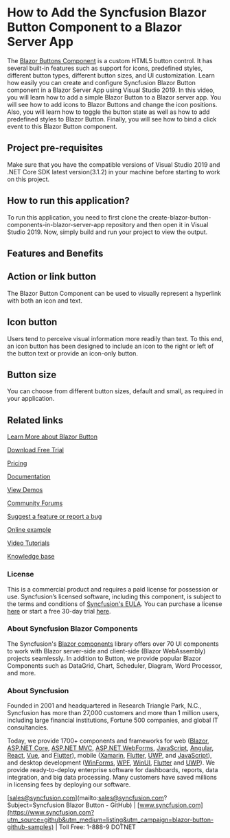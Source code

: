 # How to Add the Syncfusion Blazor Button Component to a Blazor Server App  

The [Blazor Buttons Component](https://www.syncfusion.com/blazor-components/blazor-button?utm_source=github&utm_medium=listing&utm_campaign=blazor-button-github-samples) is a custom HTML5 button control. It has several built-in features such as support for icons, predefined styles, different button types, different button sizes, and UI customization. Learn how easily you can create and configure Syncfusion Blazor Button component in a Blazor Server App using Visual Studio 2019. In this video, you will learn how to add a simple Blazor Button to a Blazor server app. You will see how to add icons to Blazor Buttons and change the icon positions. Also, you will learn how to toggle the button state as well as how to add predefined styles to Blazor Button. Finally, you will see how to bind a click event to this Blazor Button component.

## Project pre-requisites
Make sure that you have the compatible versions of Visual Studio 2019 and .NET Core SDK latest version(3.1.2) in your machine before starting to work on this project.

## How to run this application?
To run this application, you need to first clone the create-blazor-button-components-in-blazor-server-app repository and then open it in Visual Studio 2019. Now, simply build and run your project to view the output.

## Features and Benefits 

## Action or link button

The Blazor Button Component can be used to visually represent a hyperlink with both an icon and text.

## Icon button

Users tend to perceive visual information more readily than text. To this end, an icon button has been designed to include an icon to the right or left of the button text or provide an icon-only button.

## Button size

You can choose from different button sizes, default and small, as required in your application.

## Related links

[Learn More about Blazor Button ](https://www.syncfusion.com/blazor-components/blazor-button?utm_source=github&utm_medium=listing&utm_campaign=blazor-button-github-samples)

[Download Free Trial](https://www.syncfusion.com/downloads/blazor?utm_source=github&utm_medium=listing&utm_campaign=blazor-button-github-samples)

[Pricing](https://www.syncfusion.com/sales/products/blazor?utm_source=github&utm_medium=listing&utm_campaign=blazor-button-github-samples)

[Documentation](https://blazor.syncfusion.com/documentation/button/getting-started?utm_source=github&utm_medium=listing&utm_campaign=blazor-button-github-samples)

[View Demos](https://github.com/SyncfusionExamples/create-blazor-buttons-component-in-blazor-server-app?utm_source=github&utm_medium=listing&utm_campaign=blazor-button-github-samples)

[Community Forums](https://www.syncfusion.com/forums/blazor-components?utm_source=github&utm_medium=listing&utm_campaign=blazor-button-github-samples)

[Suggest a feature or report a bug](https://www.syncfusion.com/feedback/blazor-components?utm_source=github&utm_medium=listing&utm_campaign=blazor-button-github-samples)

[Online example](https://blazor.syncfusion.com/demos/button/default-functionalities?utm_source=github&utm_medium=listing&utm_campaign=blazor-button-github-samples)

[Video Tutorials](https://www.syncfusion.com/tutorial-videos/blazor/button?utm_source=github&utm_medium=listing&utm_campaign=blazor-button-github-samples)

[Knowledge base](https://www.syncfusion.com/kb/blazor-components?utm_source=github&utm_medium=listing&utm_campaign=blazor-button-github-samples)


### License

This is a commercial product and requires a paid license for possession or use. Syncfusion’s licensed software, including this component, is subject to the terms and conditions of [Syncfusion's EULA](https://www.syncfusion.com/eula/es/?utm_source=github&utm_medium=listing&utm_campaign=blazor-button-github-samples). You can purchase a license [here](https://www.syncfusion.com/sales/products?utm_source=github&utm_medium=listing&utm_campaign=blazor-button-github-samples) or start a free 30-day trial [here](https://www.syncfusion.com/account/manage-trials/start-trials?utm_source=github&utm_medium=listing&utm_campaign=blazor-button-github-samples).

### About Syncfusion Blazor Components
The Syncfusion's [Blazor components](https://www.syncfusion.com/blazor-components?utm_source=github&utm_medium=listing&utm_campaign=blazor-button-github-samples) library offers over 70 UI components to work with Blazor server-side and client-side (Blazor WebAssembly) projects seamlessly. In addition to Button, we provide popular Blazor Components such as DataGrid, Chart, Scheduler, Diagram, Word Processor, and more.


### About Syncfusion

Founded in 2001 and headquartered in Research Triangle Park, N.C., Syncfusion has more than 27,000 customers and more than 1 million users, including large financial institutions, Fortune 500 companies, and global IT consultancies.
 
Today, we provide 1700+ components and frameworks for web ([Blazor](https://www.syncfusion.com/blazor-components?utm_source=github&utm_medium=listing&utm_campaign=blazor-button-github-samples), [ASP.NET Core](https://www.syncfusion.com/aspnet-core-ui-controls?utm_source=github&utm_medium=listing&utm_campaign=blazor-button-github-samples), [ASP.NET MVC](https://www.syncfusion.com/aspnet-mvc-ui-controls?utm_source=github&utm_medium=listing&utm_campaign=blazor-button-github-samples), [ASP.NET WebForms](https://www.syncfusion.com/jquery/aspnet-webforms-ui-controls?utm_source=github&utm_medium=listing&utm_campaign=blazor-button-github-samples), [JavaScript](https://www.syncfusion.com/javascript-ui-controls?utm_source=github&utm_medium=listing&utm_campaign=blazor-button-github-samples), [Angular](https://www.syncfusion.com/angular-ui-components?utm_source=github&utm_medium=listing&utm_campaign=blazor-button-github-samples), [React](https://www.syncfusion.com/react-ui-components?utm_source=github&utm_medium=listing&utm_campaign=blazor-button-github-samples), [Vue](https://www.syncfusion.com/vue-ui-components?utm_source=github&utm_medium=listing&utm_campaign=blazor-button-github-samples), and [Flutter](https://www.syncfusion.com/flutter-widgets?utm_source=github&utm_medium=listing&utm_campaign=blazor-button-github-samples)), mobile ([Xamarin](https://www.syncfusion.com/xamarin-ui-controls?utm_source=github&utm_medium=listing&utm_campaign=blazor-button-github-samples), [Flutter](https://www.syncfusion.com/flutter-widgets?utm_source=github&utm_medium=listing&utm_campaign=blazor-button-github-samples), [UWP](https://www.syncfusion.com/uwp-ui-controls?utm_source=github&utm_medium=listing&utm_campaign=blazor-button-github-samples), and [JavaScript](https://www.syncfusion.com/javascript-ui-controls?utm_source=github&utm_medium=listing&utm_campaign=blazor-button-github-samples)), and desktop development ([WinForms](https://www.syncfusion.com/winforms-ui-controls?utm_source=github&utm_medium=listing&utm_campaign=blazor-button-github-samples), [WPF](https://www.syncfusion.com/wpf-controls?utm_source=github&utm_medium=listing&utm_campaign=blazor-button-github-samples), [WinUI](https://www.syncfusion.com/winui-controls?utm_source=github&utm_medium=listing&utm_campaign=blazor-button-github-samples), [Flutter](https://www.syncfusion.com/flutter-widgets?utm_source=github&utm_medium=listing&utm_campaign=blazor-button-github-samples) and [UWP](https://www.syncfusion.com/uwp-ui-controls?utm_source=github&utm_medium=listing&utm_campaign=blazor-button-github-samples)). We provide ready-to-deploy enterprise software for dashboards, reports, data integration, and big data processing. Many customers have saved millions in licensing fees by deploying our software.

[sales@syncfusion.com](mailto:sales@syncfusion.com?Subject=Syncfusion Blazor Button - GitHub) | [www.syncfusion.com](https://www.syncfusion.com?utm_source=github&utm_medium=listing&utm_campaign=blazor-button-github-samples) | Toll Free: 1-888-9 DOTNET
